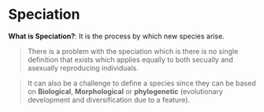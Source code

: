# Speciation

__What is Speciation?__: It is the process by which new species arise.

  > There is a problem with the speciation which is there is no single definition that exists which applies equally to both secually and asexually reproducing individuals.
  
  > It can also be a challenge to define a species since they can be based on __Biological__, __Morphological__ or __phylogenetic__ (evolutionary development and diversification due to a feature).